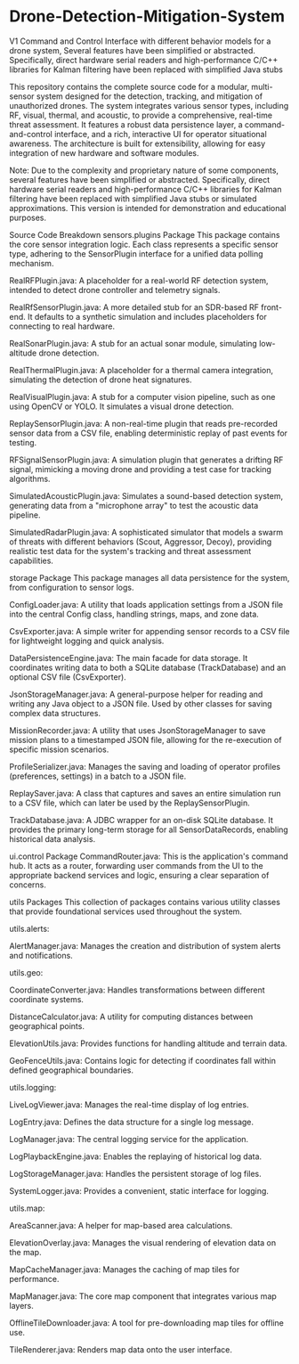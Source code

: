 # Drone-Detection-Mitigation-System
V1 Command and Control Interface with different behavior models for a drone system, Several features have been simplified or abstracted. Specifically, direct hardware serial readers and high-performance C/C++ libraries for Kalman filtering have been replaced with simplified Java stubs    

This repository contains the complete source code for a modular, multi-sensor system designed for the detection, tracking, and mitigation of unauthorized drones. The system integrates various sensor types, including RF, visual, thermal, and acoustic, to provide a comprehensive, real-time threat assessment. It features a robust data persistence layer, a command-and-control interface, and a rich, interactive UI for operator situational awareness. The architecture is built for extensibility, allowing for easy integration of new hardware and software modules.

Note: Due to the complexity and proprietary nature of some components, several features have been simplified or abstracted. Specifically, direct hardware serial readers and high-performance C/C++ libraries for Kalman filtering have been replaced with simplified Java stubs or simulated approximations. This version is intended for demonstration and educational purposes.

Source Code Breakdown
sensors.plugins Package
This package contains the core sensor integration logic. Each class represents a specific sensor type, adhering to the SensorPlugin interface for a unified data polling mechanism.

RealRFPlugin.java: A placeholder for a real-world RF detection system, intended to detect drone controller and telemetry signals.

RealRfSensorPlugin.java: A more detailed stub for an SDR-based RF front-end. It defaults to a synthetic simulation and includes placeholders for connecting to real hardware.

RealSonarPlugin.java: A stub for an actual sonar module, simulating low-altitude drone detection.

RealThermalPlugin.java: A placeholder for a thermal camera integration, simulating the detection of drone heat signatures.

RealVisualPlugin.java: A stub for a computer vision pipeline, such as one using OpenCV or YOLO. It simulates a visual drone detection.

ReplaySensorPlugin.java: A non-real-time plugin that reads pre-recorded sensor data from a CSV file, enabling deterministic replay of past events for testing.

RFSignalSensorPlugin.java: A simulation plugin that generates a drifting RF signal, mimicking a moving drone and providing a test case for tracking algorithms.

SimulatedAcousticPlugin.java: Simulates a sound-based detection system, generating data from a "microphone array" to test the acoustic data pipeline.

SimulatedRadarPlugin.java: A sophisticated simulator that models a swarm of threats with different behaviors (Scout, Aggressor, Decoy), providing realistic test data for the system's tracking and threat assessment capabilities.

storage Package
This package manages all data persistence for the system, from configuration to sensor logs.

ConfigLoader.java: A utility that loads application settings from a JSON file into the central Config class, handling strings, maps, and zone data.

CsvExporter.java: A simple writer for appending sensor records to a CSV file for lightweight logging and quick analysis.

DataPersistenceEngine.java: The main facade for data storage. It coordinates writing data to both a SQLite database (TrackDatabase) and an optional CSV file (CsvExporter).

JsonStorageManager.java: A general-purpose helper for reading and writing any Java object to a JSON file. Used by other classes for saving complex data structures.

MissionRecorder.java: A utility that uses JsonStorageManager to save mission plans to a timestamped JSON file, allowing for the re-execution of specific mission scenarios.

ProfileSerializer.java: Manages the saving and loading of operator profiles (preferences, settings) in a batch to a JSON file.

ReplaySaver.java: A class that captures and saves an entire simulation run to a CSV file, which can later be used by the ReplaySensorPlugin.

TrackDatabase.java: A JDBC wrapper for an on-disk SQLite database. It provides the primary long-term storage for all SensorDataRecords, enabling historical data analysis.

ui.control Package
CommandRouter.java: This is the application's command hub. It acts as a router, forwarding user commands from the UI to the appropriate backend services and logic, ensuring a clear separation of concerns.

utils Packages
This collection of packages contains various utility classes that provide foundational services used throughout the system.

utils.alerts:

AlertManager.java: Manages the creation and distribution of system alerts and notifications.

utils.geo:

CoordinateConverter.java: Handles transformations between different coordinate systems.

DistanceCalculator.java: A utility for computing distances between geographical points.

ElevationUtils.java: Provides functions for handling altitude and terrain data.

GeoFenceUtils.java: Contains logic for detecting if coordinates fall within defined geographical boundaries.

utils.logging:

LiveLogViewer.java: Manages the real-time display of log entries.

LogEntry.java: Defines the data structure for a single log message.

LogManager.java: The central logging service for the application.

LogPlaybackEngine.java: Enables the replaying of historical log data.

LogStorageManager.java: Handles the persistent storage of log files.

SystemLogger.java: Provides a convenient, static interface for logging.

utils.map:

AreaScanner.java: A helper for map-based area calculations.

ElevationOverlay.java: Manages the visual rendering of elevation data on the map.

MapCacheManager.java: Manages the caching of map tiles for performance.

MapManager.java: The core map component that integrates various map layers.

OfflineTileDownloader.java: A tool for pre-downloading map tiles for offline use.

TileRenderer.java: Renders map data onto the user interface.
